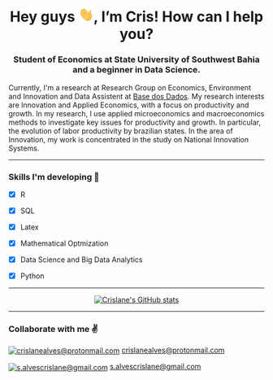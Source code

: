 

<h1 align="center"> Hey guys <img src="https://raw.githubusercontent.com/ABSphreak/ABSphreak/master/gifs/Hi.gif" width="30px">, I’m Cris! How can I help you?  </h1>



<h3 align="center">Student of Economics at State University of Southwest Bahia and a beginner in Data Science. </h3>

<p align="justify-all">

Currently, I'm a research at Research Group on Economics, Environment and Innovation and Data Assistent at [Base dos Dados](https://github.com/basedosdados). My research interests are Innovation and Applied Economics, with a focus on productivity and growth. In my research, I use applied microeconomics and macroeconomics methods to investigate key issues for productivity and growth. In particular, the evolution of labor productivity by brazilian states. In the area of Innovation, my work is concentrated in the study on National Innovation Systems.

</a>
</p>

---
### Skills I'm developing 🎯 

- [x] R
- [x] SQL
- [x] Latex
- [x] Mathematical Optmization 
- [x] Data Science and Big Data Analytics 
- [x] Python 


---
<center>
  
[![Crislane's GitHub stats](https://github-readme-stats.vercel.app/api?username=crislanealves&count_private=true&show_icons=true)](https://github-readme-stats.vercel.app/api?username=crislanealves&count_private=true&show_icons=true)

</center>

---

### Collaborate with me :v:


<a href="https://mail.protonmail.com/login" target="blank"><img align="center" src="https://cdn.jsdelivr.net/npm/simple-icons@3.0.1/icons/protonmail.svg" alt="crislanealves@protonmail.com" height="15" width="15" /></a> crislanealves@protonmail.com

<a href="https://gmail.com/" target="blank"><img align="center" src="https://cdn.jsdelivr.net/npm/simple-icons@3.0.1/icons/gmail.svg" alt="s.alvescrislane@gmail.com" height="15" width="15" /></a> s.alvescrislane@gmail.com




